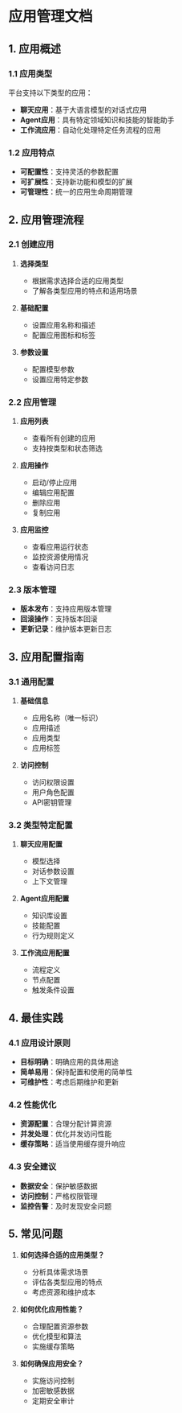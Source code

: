 # 应用管理文档

## 1. 应用概述

### 1.1 应用类型

平台支持以下类型的应用：

- **聊天应用**：基于大语言模型的对话式应用
- **Agent应用**：具有特定领域知识和技能的智能助手
- **工作流应用**：自动化处理特定任务流程的应用

### 1.2 应用特点

- **可配置性**：支持灵活的参数配置
- **可扩展性**：支持新功能和模型的扩展
- **可管理性**：统一的应用生命周期管理

## 2. 应用管理流程

### 2.1 创建应用

1. **选择类型**
   - 根据需求选择合适的应用类型
   - 了解各类型应用的特点和适用场景

2. **基础配置**
   - 设置应用名称和描述
   - 配置应用图标和标签

3. **参数设置**
   - 配置模型参数
   - 设置应用特定参数

### 2.2 应用管理

1. **应用列表**
   - 查看所有创建的应用
   - 支持按类型和状态筛选

2. **应用操作**
   - 启动/停止应用
   - 编辑应用配置
   - 删除应用
   - 复制应用

3. **应用监控**
   - 查看应用运行状态
   - 监控资源使用情况
   - 查看访问日志

### 2.3 版本管理

- **版本发布**：支持应用版本管理
- **回滚操作**：支持版本回滚
- **更新记录**：维护版本更新日志

## 3. 应用配置指南

### 3.1 通用配置

1. **基础信息**
   - 应用名称（唯一标识）
   - 应用描述
   - 应用类型
   - 应用标签

2. **访问控制**
   - 访问权限设置
   - 用户角色配置
   - API密钥管理

### 3.2 类型特定配置

1. **聊天应用配置**
   - 模型选择
   - 对话参数设置
   - 上下文管理

2. **Agent应用配置**
   - 知识库设置
   - 技能配置
   - 行为规则定义

3. **工作流应用配置**
   - 流程定义
   - 节点配置
   - 触发条件设置

## 4. 最佳实践

### 4.1 应用设计原则

- **目标明确**：明确应用的具体用途
- **简单易用**：保持配置和使用的简单性
- **可维护性**：考虑后期维护和更新

### 4.2 性能优化

- **资源配置**：合理分配计算资源
- **并发处理**：优化并发访问性能
- **缓存策略**：适当使用缓存提升响应

### 4.3 安全建议

- **数据安全**：保护敏感数据
- **访问控制**：严格权限管理
- **监控告警**：及时发现安全问题

## 5. 常见问题

1. **如何选择合适的应用类型？**
   - 分析具体需求场景
   - 评估各类型应用的特点
   - 考虑资源和维护成本

2. **如何优化应用性能？**
   - 合理配置资源参数
   - 优化模型和算法
   - 实施缓存策略

3. **如何确保应用安全？**
   - 实施访问控制
   - 加密敏感数据
   - 定期安全审计